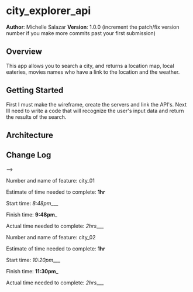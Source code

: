 # city_explorer_api

**Author**: Michelle Salazar
**Version**: 1.0.0 (increment the patch/fix version number if you make more commits past your first submission)

## Overview
This app allows you to search a city, and returns a location map, local eateries, movies names who have a link to the location and the weather.

## Getting Started
First I must make the wireframe, create the servers and link the API's. Next Ill need to write a code that will recognize the user's input data and return the results of the search. 

## Architecture
<!-- Provide a detailed description of the application design. What technologies (languages, libraries, etc) you're using, and any other relevant design information. -->

## Change Log
<!-- Use this area to document the iterative changes made to your application as each feature is successfully implemented. Use time stamps. Here's an examples:

01-01-2001 4:59pm - Application now has a fully-functional express server, with a GET route for the location resource.

## Credits and Collaborations
<!-- Give credit (and a link) to other people or resources that helped you build this application. -->
-->

Number and name of feature: city_01

Estimate of time needed to complete: __1hr__

Start time: _8:48pm____

Finish time: __9:48pm___

Actual time needed to complete: _2hrs____

Number and name of feature: city_02

Estimate of time needed to complete: __1hr__

Start time: _10:20pm____

Finish time: __11:30pm___

Actual time needed to complete: _2hrs____

 <!-- City Exp link https://codefellows.github.io/code-301-guide/curriculum/city-explorer-app/front-end/ -->

 <!-- left off -- Lecture 6/17 00:30:37 -->
